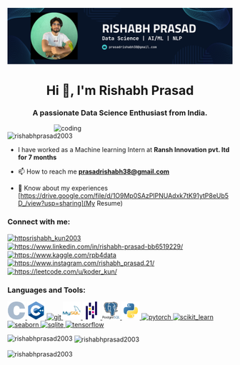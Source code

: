 ![logo](https://github.com/rishabhprasad2003/rishabhprasad2003/blob/main/Untitled%20design.png)

<h1 align="center">Hi 👋, I'm Rishabh Prasad</h1>
<h3 align="center">A passionate Data Science Enthusiast from India.</h3>

<img align="right" alt="coding" width="400" src="https://user-images.githubusercontent.com/55389276/140866485-8fb1c876-9a8f-4d6a-98dc-08c4981eaf70.gif">

<p align="left"> <img src="https://komarev.com/ghpvc/?username=rishabhprasad2003&label=Profile%20views&color=0e75b6&style=flat" alt="rishabhprasad2003" /> </p>

- I have worked as a Machine learning Intern at **Ransh Innovation pvt. ltd for 7 months**

- 📫 How to reach me **prasadrishabh38@gmail.com**

- 📄 Know about my experiences [https://drive.google.com/file/d/1O9Mp0SAzPIPNUAdxk7tK91ytP8eUb5D_/view?usp=sharing](My Resume)

<h3 align="left">Connect with me:</h3>
<p align="left">
<a href="https://twitter.com/httpsrishabh_kun2003" target="blank"><img align="center" src="https://raw.githubusercontent.com/rahuldkjain/github-profile-readme-generator/master/src/images/icons/Social/twitter.svg" alt="httpsrishabh_kun2003" height="30" width="40" /></a>
<a href="https://linkedin.com/in/https://www.linkedin.com/in/rishabh-prasad-bb6519229/" target="blank"><img align="center" src="https://raw.githubusercontent.com/rahuldkjain/github-profile-readme-generator/master/src/images/icons/Social/linked-in-alt.svg" alt="https://www.linkedin.com/in/rishabh-prasad-bb6519229/" height="30" width="40" /></a>
<a href="https://kaggle.com/https://www.kaggle.com/rpb4data" target="blank"><img align="center" src="https://raw.githubusercontent.com/rahuldkjain/github-profile-readme-generator/master/src/images/icons/Social/kaggle.svg" alt="https://www.kaggle.com/rpb4data" height="30" width="40" /></a>
<a href="https://instagram.com/https://www.instagram.com/rishabh_prasad.21/" target="blank"><img align="center" src="https://raw.githubusercontent.com/rahuldkjain/github-profile-readme-generator/master/src/images/icons/Social/instagram.svg" alt="https://www.instagram.com/rishabh_prasad.21/" height="30" width="40" /></a>
<a href="https://www.leetcode.com/https://leetcode.com/u/koder_kun/" target="blank"><img align="center" src="https://raw.githubusercontent.com/rahuldkjain/github-profile-readme-generator/master/src/images/icons/Social/leet-code.svg" alt="https://leetcode.com/u/koder_kun/" height="30" width="40" /></a>
</p>

<h3 align="left">Languages and Tools:</h3>
<p align="left"> <a href="https://www.cprogramming.com/" target="_blank" rel="noreferrer"> <img src="https://raw.githubusercontent.com/devicons/devicon/master/icons/c/c-original.svg" alt="c" width="40" height="40"/> </a> <a href="https://www.w3schools.com/cpp/" target="_blank" rel="noreferrer"> <img src="https://raw.githubusercontent.com/devicons/devicon/master/icons/cplusplus/cplusplus-original.svg" alt="cplusplus" width="40" height="40"/> </a> <a href="https://git-scm.com/" target="_blank" rel="noreferrer"> <img src="https://www.vectorlogo.zone/logos/git-scm/git-scm-icon.svg" alt="git" width="40" height="40"/> </a> <a href="https://www.mysql.com/" target="_blank" rel="noreferrer"> <img src="https://raw.githubusercontent.com/devicons/devicon/master/icons/mysql/mysql-original-wordmark.svg" alt="mysql" width="40" height="40"/> </a> <a href="https://pandas.pydata.org/" target="_blank" rel="noreferrer"> <img src="https://raw.githubusercontent.com/devicons/devicon/2ae2a900d2f041da66e950e4d48052658d850630/icons/pandas/pandas-original.svg" alt="pandas" width="40" height="40"/> </a> <a href="https://www.postgresql.org" target="_blank" rel="noreferrer"> <img src="https://raw.githubusercontent.com/devicons/devicon/master/icons/postgresql/postgresql-original-wordmark.svg" alt="postgresql" width="40" height="40"/> </a> <a href="https://www.python.org" target="_blank" rel="noreferrer"> <img src="https://raw.githubusercontent.com/devicons/devicon/master/icons/python/python-original.svg" alt="python" width="40" height="40"/> </a> <a href="https://pytorch.org/" target="_blank" rel="noreferrer"> <img src="https://www.vectorlogo.zone/logos/pytorch/pytorch-icon.svg" alt="pytorch" width="40" height="40"/> </a> <a href="https://scikit-learn.org/" target="_blank" rel="noreferrer"> <img src="https://upload.wikimedia.org/wikipedia/commons/0/05/Scikit_learn_logo_small.svg" alt="scikit_learn" width="40" height="40"/> </a> <a href="https://seaborn.pydata.org/" target="_blank" rel="noreferrer"> <img src="https://seaborn.pydata.org/_images/logo-mark-lightbg.svg" alt="seaborn" width="40" height="40"/> </a> <a href="https://www.sqlite.org/" target="_blank" rel="noreferrer"> <img src="https://www.vectorlogo.zone/logos/sqlite/sqlite-icon.svg" alt="sqlite" width="40" height="40"/> </a> <a href="https://www.tensorflow.org" target="_blank" rel="noreferrer"> <img src="https://www.vectorlogo.zone/logos/tensorflow/tensorflow-icon.svg" alt="tensorflow" width="40" height="40"/> </a> </p>

<p><img align="left" src="https://github-readme-stats.vercel.app/api/top-langs?username=rishabhprasad2003&show_icons=true&locale=en&layout=compact" alt="rishabhprasad2003" /></p>

<p>&nbsp;<img align="center" src="https://github-readme-stats.vercel.app/api?username=rishabhprasad2003&show_icons=true&locale=en" alt="rishabhprasad2003" /></p>

<p><img align="center" src="https://github-readme-streak-stats.herokuapp.com/?user=rishabhprasad2003&" alt="rishabhprasad2003" /></p>

